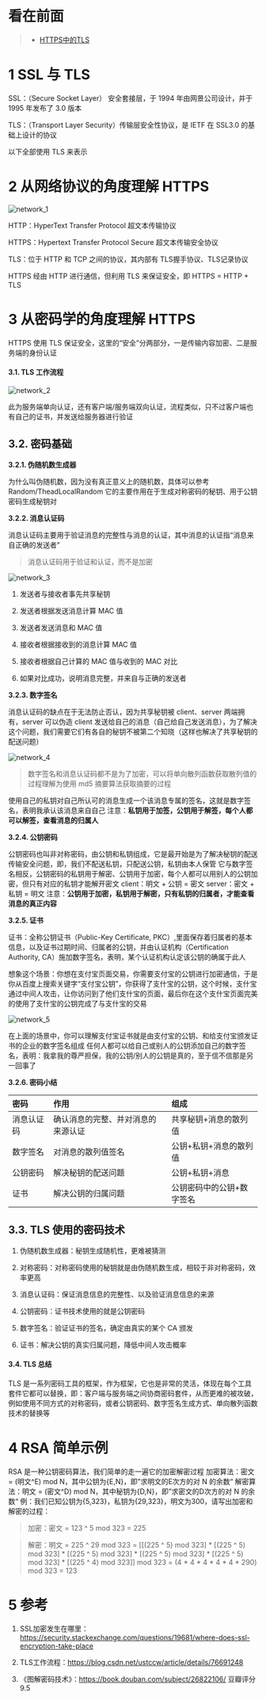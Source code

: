 看在前面
====

> * <a href="https://github.com/Snailclimb/JavaGuide/blob/master/docs/network/HTTPS%E4%B8%AD%E7%9A%84TLS.md">HTTPS中的TLS</a>

1 SSL 与 TLS
====

SSL：（Secure Socket Layer） 安全套接层，于 1994 年由网景公司设计，并于 1995 年发布了 3.0 版本

TLS：（Transport Layer Security）传输层安全性协议，是 IETF 在 SSL3.0 的基础上设计的协议

以下全部使用 TLS 来表示

2 从网络协议的角度理解 HTTPS
====

![network_1]()

HTTP：HyperText Transfer Protocol 超文本传输协议

HTTPS：Hypertext Transfer Protocol Secure 超文本传输安全协议

TLS：位于 HTTP 和 TCP 之间的协议，其内部有 TLS握手协议、TLS记录协议

HTTPS 经由 HTTP 进行通信，但利用 TLS 来保证安全，即 HTTPS = HTTP + TLS

3 从密码学的角度理解 HTTPS
====

HTTPS 使用 TLS 保证安全，这里的“安全”分两部分，一是传输内容加密、二是服务端的身份认证

<h4>3.1. TLS 工作流程</h4>

![network_2]()

此为服务端单向认证，还有客户端/服务端双向认证，流程类似，只不过客户端也有自己的证书，并发送给服务器进行验证

3.2. 密码基础
--------

**3.2.1. 伪随机数生成器**

为什么叫伪随机数，因为没有真正意义上的随机数，具体可以参考 Random/TheadLocalRandom
它的主要作用在于生成对称密码的秘钥、用于公钥密码生成秘钥对

**3.2.2. 消息认证码**

消息认证码主要用于验证消息的完整性与消息的认证，其中消息的认证指“消息来自正确的发送者”

> 消息认证码用于验证和认证，而不是加密

![network_3]()

1. 发送者与接收者事先共享秘钥

2. 发送者根据发送消息计算 MAC 值

3. 发送者发送消息和 MAC 值

4. 接收者根据接收到的消息计算 MAC 值

5. 接收者根据自己计算的 MAC 值与收到的 MAC 对比

6. 如果对比成功，说明消息完整，并来自与正确的发送者

**3.2.3. 数字签名**

消息认证码的缺点在于无法防止否认，因为共享秘钥被 client、server 两端拥有，server 可以伪造 client 发送给自己的消息（自己给自己发送消息），为了解决这个问题，我们需要它们有各自的秘钥不被第二个知晓（这样也解决了共享秘钥的配送问题）

![network_4]()

> 数字签名和消息认证码都不是为了加密，可以将单向散列函数获取散列值的过程理解为使用 md5 摘要算法获取摘要的过程

使用自己的私钥对自己所认可的消息生成一个该消息专属的签名，这就是数字签名，表明我承认该消息来自自己
注意：**私钥用于加签，公钥用于解签，每个人都可以解签，查看消息的归属人**

**3.2.4. 公钥密码**

公钥密码也叫非对称密码，由公钥和私钥组成，它是最开始是为了解决秘钥的配送传输安全问题，即，我们不配送私钥，只配送公钥，私钥由本人保管
它与数字签名相反，公钥密码的私钥用于解密、公钥用于加密，每个人都可以用别人的公钥加密，但只有对应的私钥才能解开密文
client：明文 + 公钥 = 密文
server：密文 + 私钥 = 明文
注意：**公钥用于加密，私钥用于解密，只有私钥的归属者，才能查看消息的真正内容**

**3.2.5. 证书**

证书：全称公钥证书（Public-Key Certificate, PKC）,里面保存着归属者的基本信息，以及证书过期时间、归属者的公钥，并由认证机构（Certification Authority, CA）施加数字签名，表明，某个认证机构认定该公钥的确属于此人

想象这个场景：你想在支付宝页面交易，你需要支付宝的公钥进行加密通信，于是你从百度上搜索关键字“支付宝公钥”，你获得了支什宝的公钥，这个时候，支什宝通过中间人攻击，让你访问到了他们支什宝的页面，最后你在这个支什宝页面完美的使用了支什宝的公钥完成了与支什宝的交易 

![network_5]()

在上面的场景中，你可以理解支付宝证书就是由支付宝的公钥、和给支付宝颁发证书的企业的数字签名组成
任何人都可以给自己或别人的公钥添加自己的数字签名，表明：我拿我的尊严担保，我的公钥/别人的公钥是真的，至于信不信那是另一回事了

**3.2.6. 密码小结**

| 密码 | 作用 | 组成 | 
| :-- | :-- | :-- |
| 消息认证码 | 确认消息的完整、并对消息的来源认证 | 共享秘钥+消息的散列值 |
| 数字签名   | 对消息的散列值签名 | 公钥+私钥+消息的散列值 |
| 公钥密码   | 解决秘钥的配送问题 | 公钥+私钥+消息 |
| 证书      | 解决公钥的归属问题 | 公钥密码中的公钥+数字签名 |

3.3. TLS 使用的密码技术
------

1. 伪随机数生成器：秘钥生成随机性，更难被猜测

2. 对称密码：对称密码使用的秘钥就是由伪随机数生成，相较于非对称密码，效率更高

3. 消息认证码：保证消息信息的完整性、以及验证消息信息的来源

4. 公钥密码：证书技术使用的就是公钥密码

5. 数字签名：验证证书的签名，确定由真实的某个 CA 颁发

6. 证书：解决公钥的真实归属问题，降低中间人攻击概率

<h4>3.4. TLS 总结</h4>

TLS 是一系列密码工具的框架，作为框架，它也是非常的灵活，体现在每个工具套件它都可以替换，即：客户端与服务端之间协商密码套件，从而更难的被攻破，例如使用不同方式的对称密码，或者公钥密码、数字签名生成方式、单向散列函数技术的替换等

4 RSA 简单示例
====

RSA 是一种公钥密码算法，我们简单的走一遍它的加密解密过程
加密算法：密文 = (明文^E) mod N，其中公钥为{E,N}，即”求明文的E次方的对 N 的余数“
解密算法：明文 = (密文^D) mod N，其中秘钥为{D,N}，即”求密文的D次方的对 N 的余数“
例：我们已知公钥为{5,323}，私钥为{29,323}，明文为300，请写出加密和解密的过程：

> 加密：密文 = 123 ^ 5 mod 323 = 225

> 解密：明文 = 225 ^ 29 mod 323 = [[(225 ^ 5) mod 323] * [(225 ^ 5) mod 323] * [(225 ^ 5) mod 323] * [(225 ^ 5) mod 323] * [(225 ^ 5) mod 323] * [(225 ^ 4) mod 323]] mod 323 = (4 * 4 * 4 * 4 * 4 * 290) mod 323 = 123


5 参考
====

1. SSL加密发生在哪里：https://security.stackexchange.com/questions/19681/where-does-ssl-encryption-take-place

2. TLS工作流程：https://blog.csdn.net/ustccw/article/details/76691248

3. 《图解密码技术》：https://book.douban.com/subject/26822106/ 豆瓣评分 9.5


